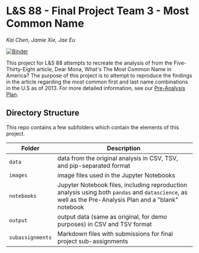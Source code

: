 # L&S 88 - Final Project Team 3 - Most Common Name

_Kai Chen, Jamie Xie, Jae Eu_

[![Binder](https://mybinder.org/badge_logo.svg)](https://mybinder.org/v2/gh/ls88-openscienceconnector/final-project-team-3.git/master)

This project for L&S 88 attempts to recreate the analysis of from the Five-Thirty-Eight article, Dear Mona, What's The Most Common Name in America? The purpose of this project is to attempt to reproduce the findings in the article regarding the most common first and last name combinations in the U.S as of 2013. For more detailed information, see our [Pre-Analysis Plan](notebooks/pre-analysis-plan.ipynb).

## Directory Structure

This repo contains a few subfolders which contain the elements of this project.

| Folder | Description |
|-----|-----|
| `data`  | data from the original analysis in CSV, TSV, and pip-separated format  |
| `images`  | image files used in the Jupyter Notebooks  |
| `notebooks`  | Jupyter Notebook files, including reproduction analysis using both `pandas` and `datascience`, as well as the Pre-Analysis Plan and a "blank" notebook  |
| `output`  | output data (same as original, for demo purposes) in CSV and TSV format  |
| `subassignments`  | Markdown files with submissions for final project sub-assignments  |
